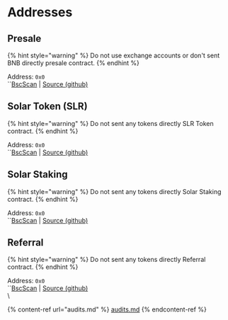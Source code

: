 # Addresses

## Presale

{% hint style="warning" %}
&#x20;Do not use exchange accounts or don't sent BNB directly presale contract.
{% endhint %}

Address: `0x0`\
``[BscScan](https://bscscan.com) | [Source (github)](https://github.com/slr-finance/slr-finance-contracts/blob/master/contracts/PresaleService.sol)

## Solar Token (SLR)

{% hint style="warning" %}
&#x20;Do not sent any tokens directly SLR Token contract.
{% endhint %}

Address: `0x0`\
``[BscScan](https://bscscan.com) | [Source (github)](https://github.com/slr-finance/slr-finance-contracts/blob/master/contracts/SolarToken.sol)

## Solar Staking

{% hint style="warning" %}
&#x20;Do not sent any tokens directly Solar Staking contract.
{% endhint %}

Address: `0x0`\
``[BscScan](https://bscscan.com) | [Source (github)](https://github.com/slr-finance/slr-finance-contracts/blob/master/contracts/StakingService.sol)

## Referral

{% hint style="warning" %}
&#x20;Do not sent any tokens directly Referral contract.
{% endhint %}

Address: `0x0`\
``[BscScan](https://bscscan.com) | [Source (github)](https://github.com/slr-finance/slr-finance-contracts/blob/master/contracts/PresaleService.sol)\
\


{% content-ref url="audits.md" %}
[audits.md](audits.md)
{% endcontent-ref %}

